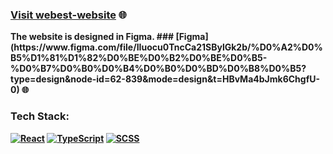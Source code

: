 
### [Visit webest-website](https://jesus-cyclist.github.io/webest/) 🌐

<p><strong>The website is designed in Figma.
### [Figma](https://www.figma.com/file/IIuocu0TncCa21SBylGk2b/%D0%A2%D0%B5%D1%81%D1%82%D0%BE%D0%B2%D0%BE%D0%B5-%D0%B7%D0%B0%D0%B4%D0%B0%D0%BD%D0%B8%D0%B5?type=design&node-id=62-839&mode=design&t=HBvMa4bJmk6ChgfU-0) 🌐
  
### Tech Stack:

[![React](https://img.shields.io/badge/React-17.0.2-blue?style=flat-square&logo=react)](https://reactjs.org/)
[![TypeScript](https://img.shields.io/badge/TypeScript-ES6-yellow?style=flat-square&logo=TypeScript)](https://developer.mozilla.org/en-US/docs/Web/TypeScript)
[![SCSS](https://img.shields.io/badge/SCSS-Styles-orange?style=flat-square&logo=sass)](https://sass-lang.com/)
